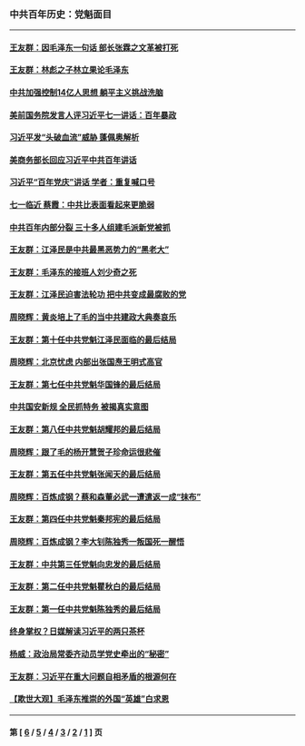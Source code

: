 ### 中共百年历史：党魁面目
---
#### [王友群：因毛泽东一句话 部长张霖之文革被打死](../../pages/nf1176107/n13161711.md?08210430) 
#### [王友群：林彪之子林立果论毛泽东](../../pages/nf1176107/n13128622.md?08210430) 
#### [中共加强控制14亿人思想 躺平主义挑战洗脑](../../pages/nf1176107/n13094299.md?08210430) 
#### [美前国务院发言人评习近平七一讲话：百年暴政](../../pages/nf1176107/n13066986.md?08210430) 
#### [习近平发“头破血流”威胁 蓬佩奥解析](../../pages/nf1176107/n13063604.md?08210430) 
#### [美商务部长回应习近平中共百年讲话](../../pages/nf1176107/n13062903.md?08210430) 
#### [习近平“百年党庆”讲话 学者：重复喊口号](../../pages/nf1176107/n13061411.md?08210430) 
#### [七一临近 蔡霞：中共比表面看起来更脆弱](../../pages/nf1176107/n13056418.md?08210430) 
#### [中共百年内部分裂 三十多人组建毛派新党被抓](../../pages/nf1176107/n13044023.md?08210430) 
#### [王友群：江泽民是中共最黑恶势力的“黑老大”](../../pages/nf1176107/n13022180.md?08210430) 
#### [王友群：毛泽东的接班人刘少奇之死](../../pages/nf1176107/n12991772.md?08210430) 
#### [王友群：江泽民迫害法轮功 把中共变成最腐败的党](../../pages/nf1176107/n12947347.md?08210430) 
#### [周晓辉：黄炎培上了毛的当中共建政大典奏哀乐](../../pages/nf1176107/n12942780.md?08210430) 
#### [王友群：第十任中共党魁江泽民面临的最后结局](../../pages/nf1176107/n12933748.md?08210430) 
#### [周晓辉：北京忧虑 内部出张国焘王明式高官](../../pages/nf1176107/n12931709.md?08210430) 
#### [王友群：第七任中共党魁华国锋的最后结局](../../pages/nf1176107/n12918457.md?08210430) 
#### [中共国安新规 全民抓特务 被揭真实意图](../../pages/nf1176107/n12911615.md?08210430) 
#### [王友群：第八任中共党魁胡耀邦的最后结局](../../pages/nf1176107/n12902918.md?08210430) 
#### [周晓辉：跟了毛的杨开慧贺子珍命运很悲催](../../pages/nf1176107/n12877804.md?08210430) 
#### [王友群：第五任中共党魁张闻天的最后结局](../../pages/nf1176107/n12865420.md?08210430) 
#### [周晓辉：百炼成钢？蔡和森董必武一遭遣返一成“抹布”](../../pages/nf1176107/n12854806.md?08210430) 
#### [王友群：第四任中共党魁秦邦宪的最后结局](../../pages/nf1176107/n12855290.md?08210430) 
#### [周晓辉：百炼成钢？李大钊陈独秀一叛国死一醒悟](../../pages/nf1176107/n12847981.md?08210430) 
#### [王友群：中共第三任党魁向忠发的最后结局](../../pages/nf1176107/n12840390.md?08210430) 
#### [王友群：第二任中共党魁瞿秋白的最后结局](../../pages/nf1176107/n12824710.md?08210430) 
#### [王友群：第一任中共党魁陈独秀的最后结局](../../pages/nf1176107/n12809869.md?08210430) 
#### [终身掌权？日媒解读习近平的两只茶杯](../../pages/nf1176107/n12805064.md?08210430) 
#### [杨威：政治局常委齐动员学党史牵出的“秘密”](../../pages/nf1176107/n12764642.md?08210430) 
#### [王友群：习近平在重大问题自相矛盾的根源何在](../../pages/nf1176107/n12499563.md?08210430) 
#### [【欺世大观】毛泽东推崇的外国“英雄”白求恩](../../pages/nf1176107/n12362005.md?08210430) 

---
#### 第 [ [6](./6.md?08210430) / [5](./5.md?08210430) / [4](./4.md?08210430) / [3](./3.md?08210430) / [2](./2.md?08210430) / [1](./1.md?08210430) ] 页
